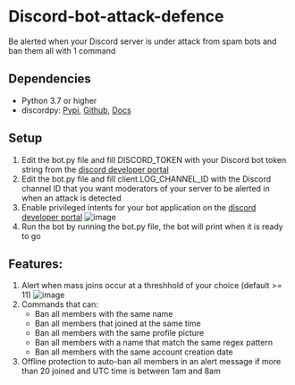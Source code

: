 # Discord-bot-attack-defence
Be alerted when your Discord server is under attack from spam bots and ban them all with 1 command

## Dependencies

- Python 3.7 or higher
- discordpy: [Pypi](https://pypi.org/project/discord.py/), [Github](https://github.com/Rapptz/discord.py), [Docs](https://discordpy.readthedocs.io/en/latest/)

## Setup

1) Edit the bot.py file and fill DISCORD_TOKEN with your Discord bot token string from the [discord developer portal](https://discord.com/developers/applications)
2) Edit the bot.py file and fill client.LOG_CHANNEL_ID with the Discord channel ID that you want moderators of your server to be alerted in when an attack is detected
3) Enable privileged intents for your bot application on the [discord developer portal](https://discord.com/developers/applications)
![image](https://user-images.githubusercontent.com/63066020/120230205-c1cf0000-c246-11eb-8f58-36895f6583e6.png)
4) Run the bot by running the bot.py file, the bot will print when it is ready to go

## Features:

1) Alert when mass joins occur at a threshhold of your choice (default >= 11) 
![image](https://user-images.githubusercontent.com/63066020/120230446-3609a380-c247-11eb-8a40-e35800418eda.png)
2) Commands that can: 
   - Ban all members with the same name
   - Ban all members that joined at the same time
   - Ban all members with the same profile picture
   - Ban all members with a name that match the same regex pattern
   - Ban all members with the same account creation date
3) Offline protection to auto-ban all members in an alert message if more than 20 joined and UTC time is between 1am and 8am  
